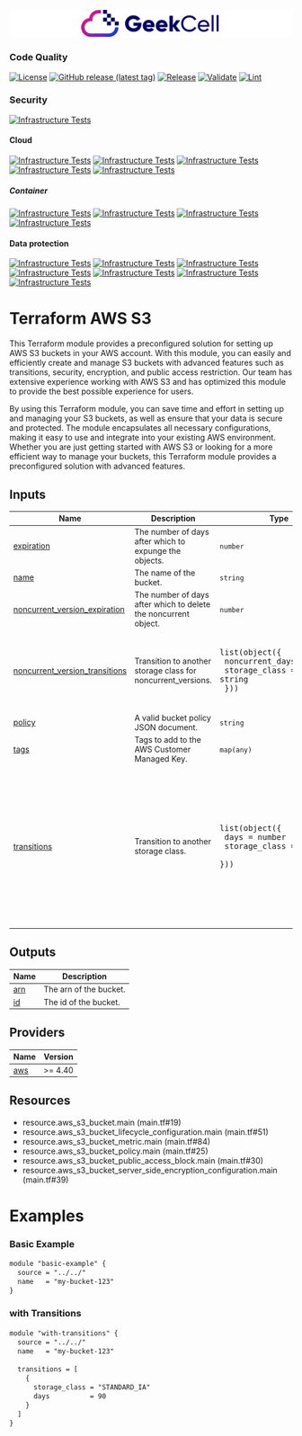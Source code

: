 <!-- BEGIN_TF_DOCS -->
[![Geek Cell GmbH](https://raw.githubusercontent.com/geekcell/template-terraform-module/main/docs/assets/logo.svg)](https://www.geekcell.io/)

### Code Quality
[![License](https://img.shields.io/github/license/geekcell/terraform-aws-s3)](https://github.com/geekcell/terraform-aws-s3/blob/master/LICENSE)
[![GitHub release (latest tag)](https://img.shields.io/github/v/release/geekcell/terraform-aws-s3?logo=github&sort=semver)](https://github.com/geekcell/terraform-aws-s3/releases)
[![Release](https://github.com/geekcell/terraform-aws-s3/actions/workflows/release.yaml/badge.svg)](https://github.com/geekcell/terraform-aws-s3/actions/workflows/release.yaml)
[![Validate](https://github.com/geekcell/terraform-aws-s3/actions/workflows/validate.yaml/badge.svg)](https://github.com/geekcell/terraform-aws-s3/actions/workflows/validate.yaml)
[![Lint](https://github.com/geekcell/terraform-aws-s3/actions/workflows/linter.yaml/badge.svg)](https://github.com/geekcell/terraform-aws-s3/actions/workflows/linter.yaml)

### Security
[![Infrastructure Tests](https://www.bridgecrew.cloud/badges/github/geekcell/terraform-aws-s3/general)](https://www.bridgecrew.cloud/link/badge?vcs=github&fullRepo=geekcell%2Fterraform-aws-s3&benchmark=INFRASTRUCTURE+SECURITY)

#### Cloud
[![Infrastructure Tests](https://www.bridgecrew.cloud/badges/github/geekcell/terraform-aws-s3/cis_aws)](https://www.bridgecrew.cloud/link/badge?vcs=github&fullRepo=geekcell%2Fterraform-aws-s3&benchmark=CIS+AWS+V1.2)
[![Infrastructure Tests](https://www.bridgecrew.cloud/badges/github/geekcell/terraform-aws-s3/cis_aws_13)](https://www.bridgecrew.cloud/link/badge?vcs=github&fullRepo=geekcell%2Fterraform-aws-s3&benchmark=CIS+AWS+V1.3)
[![Infrastructure Tests](https://www.bridgecrew.cloud/badges/github/geekcell/terraform-aws-s3/cis_azure)](https://www.bridgecrew.cloud/link/badge?vcs=github&fullRepo=geekcell%2Fterraform-aws-s3&benchmark=CIS+AZURE+V1.1)
[![Infrastructure Tests](https://www.bridgecrew.cloud/badges/github/geekcell/terraform-aws-s3/cis_azure_13)](https://www.bridgecrew.cloud/link/badge?vcs=github&fullRepo=geekcell%2Fterraform-aws-s3&benchmark=CIS+AZURE+V1.3)
[![Infrastructure Tests](https://www.bridgecrew.cloud/badges/github/geekcell/terraform-aws-s3/cis_gcp)](https://www.bridgecrew.cloud/link/badge?vcs=github&fullRepo=geekcell%2Fterraform-aws-s3&benchmark=CIS+GCP+V1.1)

##### Container
[![Infrastructure Tests](https://www.bridgecrew.cloud/badges/github/geekcell/terraform-aws-s3/cis_kubernetes_16)](https://www.bridgecrew.cloud/link/badge?vcs=github&fullRepo=geekcell%2Fterraform-aws-s3&benchmark=CIS+KUBERNETES+V1.6)
[![Infrastructure Tests](https://www.bridgecrew.cloud/badges/github/geekcell/terraform-aws-s3/cis_eks_11)](https://www.bridgecrew.cloud/link/badge?vcs=github&fullRepo=geekcell%2Fterraform-aws-s3&benchmark=CIS+EKS+V1.1)
[![Infrastructure Tests](https://www.bridgecrew.cloud/badges/github/geekcell/terraform-aws-s3/cis_gke_11)](https://www.bridgecrew.cloud/link/badge?vcs=github&fullRepo=geekcell%2Fterraform-aws-s3&benchmark=CIS+GKE+V1.1)
[![Infrastructure Tests](https://www.bridgecrew.cloud/badges/github/geekcell/terraform-aws-s3/cis_kubernetes)](https://www.bridgecrew.cloud/link/badge?vcs=github&fullRepo=geekcell%2Fterraform-aws-s3&benchmark=CIS+KUBERNETES+V1.5)

#### Data protection
[![Infrastructure Tests](https://www.bridgecrew.cloud/badges/github/geekcell/terraform-aws-s3/soc2)](https://www.bridgecrew.cloud/link/badge?vcs=github&fullRepo=geekcell%2Fterraform-aws-s3&benchmark=SOC2)
[![Infrastructure Tests](https://www.bridgecrew.cloud/badges/github/geekcell/terraform-aws-s3/pci)](https://www.bridgecrew.cloud/link/badge?vcs=github&fullRepo=geekcell%2Fterraform-aws-s3&benchmark=PCI-DSS+V3.2)
[![Infrastructure Tests](https://www.bridgecrew.cloud/badges/github/geekcell/terraform-aws-s3/pci_dss_v321)](https://www.bridgecrew.cloud/link/badge?vcs=github&fullRepo=geekcell%2Fterraform-aws-s3&benchmark=PCI-DSS+V3.2.1)
[![Infrastructure Tests](https://www.bridgecrew.cloud/badges/github/geekcell/terraform-aws-s3/iso)](https://www.bridgecrew.cloud/link/badge?vcs=github&fullRepo=geekcell%2Fterraform-aws-s3&benchmark=ISO27001)
[![Infrastructure Tests](https://www.bridgecrew.cloud/badges/github/geekcell/terraform-aws-s3/nist)](https://www.bridgecrew.cloud/link/badge?vcs=github&fullRepo=geekcell%2Fterraform-aws-s3&benchmark=NIST-800-53)
[![Infrastructure Tests](https://www.bridgecrew.cloud/badges/github/geekcell/terraform-aws-s3/hipaa)](https://www.bridgecrew.cloud/link/badge?vcs=github&fullRepo=geekcell%2Fterraform-aws-s3&benchmark=HIPAA)
[![Infrastructure Tests](https://www.bridgecrew.cloud/badges/github/geekcell/terraform-aws-s3/fedramp_moderate)](https://www.bridgecrew.cloud/link/badge?vcs=github&fullRepo=geekcell%2Fterraform-aws-s3&benchmark=FEDRAMP+%28MODERATE%29)

# Terraform AWS S3

This Terraform module provides a preconfigured solution for setting up
AWS S3 buckets in your AWS account. With this module, you can easily
and efficiently create and manage S3 buckets with advanced features
such as transitions, security, encryption, and public access restriction.
Our team has extensive experience working with AWS S3 and has optimized
this module to provide the best possible experience for users.

By using this Terraform module, you can save time and effort in setting up
and managing your S3 buckets, as well as ensure that your data is secure
and protected. The module encapsulates all necessary configurations,
making it easy to use and integrate into your existing AWS environment.
Whether you are just getting started with AWS S3 or looking for a more
efficient way to manage your buckets, this Terraform module provides a
preconfigured solution with advanced features.

## Inputs

| Name | Description | Type | Default | Required |
|------|-------------|------|---------|:--------:|
| <a name="input_expiration"></a> [expiration](#input\_expiration) | The number of days after which to expunge the objects. | `number` | `0` | no |
| <a name="input_name"></a> [name](#input\_name) | The name of the bucket. | `string` | n/a | yes |
| <a name="input_noncurrent_version_expiration"></a> [noncurrent\_version\_expiration](#input\_noncurrent\_version\_expiration) | The number of days after which to delete the noncurrent object. | `number` | `90` | no |
| <a name="input_noncurrent_version_transitions"></a> [noncurrent\_version\_transitions](#input\_noncurrent\_version\_transitions) | Transition to another storage class for noncurrent\_versions. | <pre>list(object({<br>    noncurrent_days = number<br>    storage_class   = string<br>  }))</pre> | <pre>[<br>  {<br>    "noncurrent_days": 30,<br>    "storage_class": "STANDARD_IA"<br>  }<br>]</pre> | no |
| <a name="input_policy"></a> [policy](#input\_policy) | A valid bucket policy JSON document. | `string` | `null` | no |
| <a name="input_tags"></a> [tags](#input\_tags) | Tags to add to the AWS Customer Managed Key. | `map(any)` | `{}` | no |
| <a name="input_transitions"></a> [transitions](#input\_transitions) | Transition to another storage class. | <pre>list(object({<br>    days          = number<br>    storage_class = string<br>  }))</pre> | <pre>[<br>  {<br>    "days": 30,<br>    "storage_class": "STANDARD_IA"<br>  },<br>  {<br>    "days": 60,<br>    "storage_class": "GLACIER"<br>  },<br>  {<br>    "days": 180,<br>    "storage_class": "DEEP_ARCHIVE"<br>  }<br>]</pre> | no |

## Outputs

| Name | Description |
|------|-------------|
| <a name="output_arn"></a> [arn](#output\_arn) | The arn of the bucket. |
| <a name="output_id"></a> [id](#output\_id) | The id of the bucket. |

## Providers

| Name | Version |
|------|---------|
| <a name="provider_aws"></a> [aws](#provider\_aws) | >= 4.40 |

## Resources

- resource.aws_s3_bucket.main (main.tf#19)
- resource.aws_s3_bucket_lifecycle_configuration.main (main.tf#51)
- resource.aws_s3_bucket_metric.main (main.tf#84)
- resource.aws_s3_bucket_policy.main (main.tf#25)
- resource.aws_s3_bucket_public_access_block.main (main.tf#30)
- resource.aws_s3_bucket_server_side_encryption_configuration.main (main.tf#39)

# Examples
### Basic Example
```hcl
module "basic-example" {
  source = "../../"
  name   = "my-bucket-123"
}
```
### with Transitions
```hcl
module "with-transitions" {
  source = "../../"
  name   = "my-bucket-123"

  transitions = [
    {
      storage_class = "STANDARD_IA"
      days          = 90
    }
  ]
}
```
<!-- END_TF_DOCS -->
